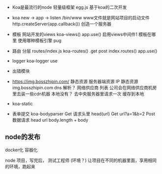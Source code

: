 - Koa是最流行的node 轻量级框架
  egg.js 基于koa的二次开发
- koa new -> app -> listen
  /bin/www
  www文件就是网站项目的启动文件
  http.createServer(app.callback())   创造一个服务器
- 模板
    网站开发的views
    koa-views()
    app.use() 启用views中间件1
    模板在哪里 使用哪种模板引擎 pug
- 路由 分层
  routes/index.js
  koa-routes()
  .get post
  index.routes()
  app.use()
- logger
  koa-logger use 
- 出错模块

- https://img.bosszhipin.com/
  静态资源 服务器端资源
  IP
  静态资源 
  img.bosszhipin.com
  dns 解析？ 网络供应商 列表
  公司会在网络供应商机房里去装一些cdn机器 本地没有？ 去中央服务器里请求一次 缓存到本地
- koa-static
- 表单提交 koa-bodyparser
  Get 请求头里 head(url)  Get url?a=1&b=2
  Post  数据请求 head url body.length + body

## node的发布
  docker化  容器化

node 项目，写完后， 测试工程师  (环境？)
让项目在不同的机器里面，享用相同的环境，跑起来
